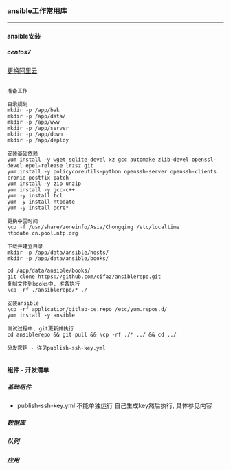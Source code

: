 ### ansible工作常用库
- - -

#### ansible安装
##### centos7

[更换阿里云](https://www.5yun.org/13450.html)

```
  
准备工作 
  
目录规划
mkdir -p /app/bak
mkdir -p /app/data/
mkdir -p /app/www
mkdir -p /app/server
mkdir -p /app/down
mkdir -p /app/deploy
  
安装基础依赖
yum install -y wget sqlite-devel xz gcc automake zlib-devel openssl-devel epel-release lrzsz git
yum install -y policycoreutils-python openssh-server openssh-clients cronie postfix patch
yum install -y zip unzip
yum install -y gcc-c++
yum -y install tcl
yum -y install ntpdate
yum -y install pcre*
  
更换中国时间
\cp -f /usr/share/zoneinfo/Asia/Chongqing /etc/localtime
ntpdate cn.pool.ntp.org
  
下载并建立目录
mkdir -p /app/data/ansible/hosts/
mkdir -p /app/data/ansible/books/
  
cd /app/data/ansible/books/
git clone https://github.com/cifaz/ansiblerepo.git
复制文件到books中, 准备执行
\cp -rf ./ansiblerepo/* ./
  
安装ansible
\cp -rf application/gitlab-ce.repo /etc/yum.repos.d/
yum install -y ansible
  
测试过程中, git更新并执行
cd ansiblerepo && git pull && \cp -rf ./* ../ && cd ../
  
分发密钥 - 详见publish-ssh-key.yml
  
```
#### 组件 - 开发清单
##### 基础组件
  * publish-ssh-key.yml 不能单独运行 自己生成key然后执行, 具体参见内容

##### 数据库

##### 队列

##### 应用

